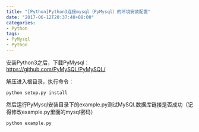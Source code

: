 ```yaml
---
title: "[Python]Python3连接mysql（PyMysql）的环境安装配置"
date: "2017-06-12T20:37:40+08:00"
categories:
- Python
tags:
- PyMysql
- Python
---
```


安装Python3之后，下载PyMysql：  
https://github.com/PyMySQL/PyMySQL/

解压进入根目录，执行命令：

    python setup.py install
    
然后运行PyMysql安装目录下的example.py测试MySQL数据库链接是否成功（记得修改example.py里面的mysql密码）
    
    python example.py
    
    